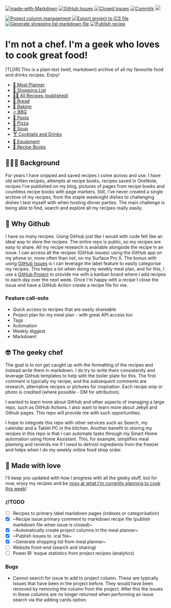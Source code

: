 [![made-with-Markdown](https://img.shields.io/badge/Made%20with-Markdown-1f425f.svg)](http://commonmark.org)
[![GitHub Issues](https://img.shields.io/github/issues/jcallaghan/The-Cookbook.svg)](https://github.com/jcallaghan/The-Cookbook/issues/)
[![Closed Issues](https://img.shields.io/github/issues-closed/jcallaghan/The-Cookbook?label=)](https://github.com/jcallaghan/The-Cookbook/issues/)
[![Commits](https://img.shields.io/github/last-commit/jcallaghan/The-Cookbook)](https://github.com/jcallaghan/The-Cookbook/commits/)
![](https://img.shields.io/github/commit-activity/m/jcallaghan/The-Cookbook?label=activity)

[![Project column management](https://github.com/jcallaghan/The-Cookbook/actions/workflows/projectcolumnmanagement.yml/badge.svg)](https://github.com/jcallaghan/The-Cookbook/actions/workflows/projectcolumnmanagement.yml) 
[![Export project to ICS file](https://github.com/jcallaghan/The-Cookbook/actions/workflows/generateicsfile.yml/badge.svg)](https://github.com/jcallaghan/The-Cookbook/actions/workflows/generateicsfile.yml) 
[![Generate shopping list markdown file](https://github.com/jcallaghan/The-Cookbook/actions/workflows/generateshoppinglist.yml/badge.svg)](https://github.com/jcallaghan/The-Cookbook/actions/workflows/generateshoppinglist.yml)
[![Publish recipe](https://github.com/jcallaghan/The-Cookbook/actions/workflows/publishrecipe.yml/badge.svg)](https://github.com/jcallaghan/The-Cookbook/actions/workflows/publishrecipe.yml)

# I'm not a chef. I'm a geek who loves to cook great food!
[TLDR] This is a plain text (well, markdown) archive of all my favourite food and drinks recipes. Enjoy!

- [📅 Meal Planner](../../projects/10)
- [🛒 Shopping List](/resources/ShoppingList.md)
- [🧑‍🍳 All Recipes (published)](/index/all-recipes.md)
- [🍞 Bread](/index/bread.md)
- [🍥 Baking](/index/baking.md)
- [🔥 BBQ](/index/bbq.md)
- [🍝 Pasta](/index/pasta.md)
- [🍕 Pizza](/index/pizza.md)
- [🍲 Soup](/index/soups.md)
- [🍸 Cocktails and Drinks](/index/cocktails-and-drinks.md)
- [🔪 Equipment](/resources/equipment.md)
- [📖 Recipe Books](/resources/recipe-books.md)

## 👨🏼‍🍳 Background
For years I have snipped and saved recipes I come across and use. I have old written recipes, attempts at recipe books, recipes saved in OneNote, recipes I've published on my blog, pictures of pages from recipe books and countless recipe books with page markers. Still, I've never created a single archive of my recipes, from the staple weeknight dishes to challenging dishes I test myself with when hosting dinner parties. The main challenge is being able to find, search and explore all my recipes really easily.

## 🧰 Why Github 
I have so many recipes. Using GitHub just like I would with code felt like an ideal way to store the recipes. The entire repo is public, so my recipes are easy to share. All my recipe research is available alongside the recipe in an issue. I can access all the recipes (GitHub issues) using the GitHub app on my phone or, more often than not, on my Surface Pro X. The bonus with using [GitHub Issues](/issues) is I can leverage the label feature to easily categorise my recipes. This helps a lot when doing my weekly meal plan, and for this, I use a [GitHub Project](/projects/10) to provide me with a kanban board where I add recipes to each day over the next week. Once I'm happy with a recipe I close the issue and have a GitHub Action create a recipe file for me. 

### Feature call-outs
- Quick access to recipes that are easily shareable
- Project plan for my meal plan - with great API access too
- Tags
- Automation
- Weekly diggest
- Markdown!

## 🤓 The geeky chef 

The goal is to not get caught up with the formatting of the recipes and instead write them in markdown. I do try to write them consistently and leverage GitHub templates to help with the boiler plate for this. The first comment is typically my recipe, and the subsequent comments are research, alternative recipes or pictures for inspiration. Each recipe snip or photo is credited (where possible - DM for attribution).

I wanted to learn more about GitHub and other aspects of managing a large repo, such as GitHub Actions. I also want to learn more about Jekyll and Github pages. This repo will provide me with such opportunities. 

I hope to integrate this repo with other services such as Search, my calendar and a Tablet PC in the kitchen. Another benefit to storing my recipes in this repo is that I can automate tasks through my Smart Home automation using Home Assistant. This, for example, simplifies meal planning and reminds me if I need to defrost ingredients from the freezer and helps when I  do my weekly online food shop order. 

## 💖 Made with love 

I'll keep you updated with how I progress with all the geeky stuff, but for now, enjoy my recipes and be [nosy at what I'm currently planning to cook this week](../../projects/10)!

### //TODO
- [ ] Recipes to primary label markdown pages (indexes or categorisation)
- [x] ~Recipe issue primary comment to markdown recipe file (publish markdown file when issue is closed)~
- [x] ~Automatically create project columns in the meal planner~
- [x] ~Publish issues to .ical file~
- [x] ~Generate shopping list from meal planner~
- [ ] Website front-end (search and sharing)
- [ ] Power BI 'esque statistics from project recipes (analytics)

### Bugs
- Cannot search for issue to add to project column. These are typically issues that have been in the project before. They would have been removed by removing the column from the project. After this the issues in these columns are no longer returned when performing an issue search via the adding cards option.
